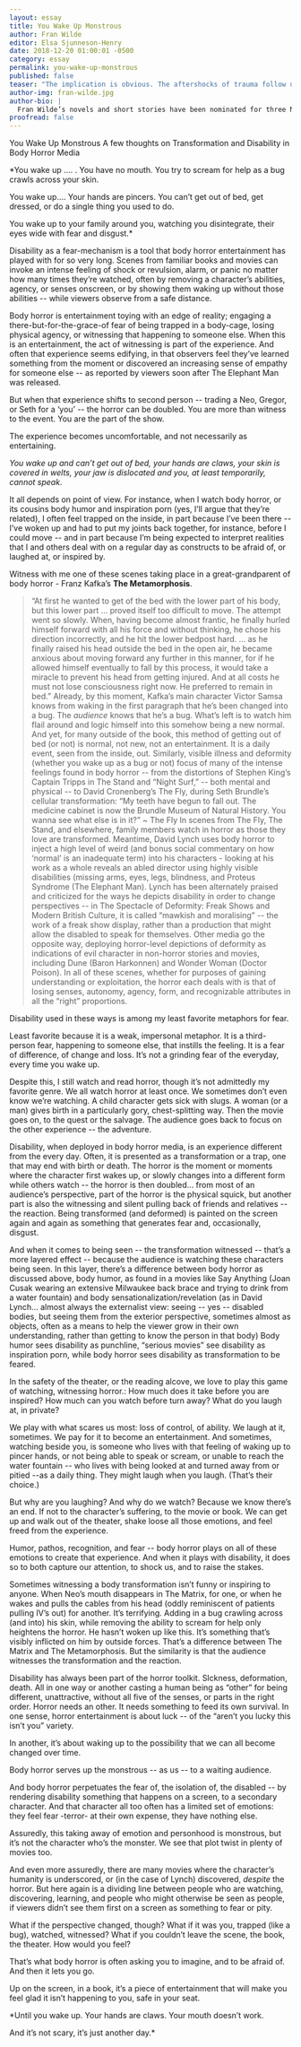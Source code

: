 ```yaml
---
layout: essay
title: You Wake Up Monstrous
author: Fran Wilde
editor: Elsa Sjunneson-Henry
date: 2018-12-20 01:00:01 -0500
category: essay
permalink: you-wake-up-monstrous
published: false
teaser: "The implication is obvious. The aftershocks of trauma follow us relentlessly, constantly forcing us to be vigilant about ourselves and our space."
author-img: fran-wilde.jpg
author-bio: |
  Fran Wilde’s novels and short stories have been nominated for three Nebula awards and two Hugos, and include her Andre Norton- and Compton-Crook-winning debut novel, Updraft (Tor 2015), its sequels, Cloudbound (2016) and Horizon (2017), and the novelette “The Jewel and Her Lapidary” (Tor.com Publishing 2016). Her short stories appear in Asimov’s, Tor.com, Beneath Ceaseless Skies, Shimmer, Nature, and the 2017 Year’s Best Dark Fantasy and Horror. She writes for publications including The Washington Post, Tor.com, Clarkesworld, iO9.com, and GeekMom.com. You can find her on Twitter, Facebook, and at franwilde.net.
proofread: false
---
```


You Wake Up Monstrous
A few thoughts on Transformation and Disability in Body Horror Media


*You wake up ….
 .         You have no mouth. You try to scream for help as a bug crawls across your skin.

You wake up….                         Your hands are pincers. You can’t get out of bed, get dressed, or do a single thing you used to do.

You wake up to your family around you,
                          watching you disintegrate,                    their eyes wide
                                                              with fear and disgust.*


Disability as a fear-mechanism is a tool that body horror entertainment has played with for so very long. Scenes from familiar books and movies can invoke an intense feeling of shock or revulsion, alarm, or panic no matter how many times they’re watched, often by removing a character’s abilities, agency, or senses onscreen, or by showing them waking up without those abilities -- while viewers observe from a safe distance.

Body horror is entertainment toying with an edge of reality; engaging a there-but-for-the-grace-of fear of being trapped in a body-cage, losing physical agency, or witnessing that happening to someone else. When this is an entertainment, the act of witnessing is part of the experience. And often that experience seems edifying, in that observers feel they’ve learned something from the moment or discovered an increasing sense of empathy for someone else -- as reported by viewers soon after The Elephant Man was released.

But when that experience shifts to second person -- trading a Neo, Gregor, or Seth for a ‘you’ -- the horror can be doubled. You are more than witness to the event. You are the part of the show.

The experience becomes uncomfortable, and not necessarily as entertaining.

*You wake up and can’t get out of bed, your hands are claws, your skin is covered in welts, your jaw is                          dislocated
                and you, at least temporarily, cannot speak.*

It all depends on point of view. For instance, when I watch body horror, or its cousins body humor and inspiration porn (yes, I’ll argue that they’re related), I often feel trapped on the inside, in part because I’ve been there -- I’ve woken up and had to put my joints back together, for instance, before I could move -- and in part because I’m being expected to interpret realities that I and others deal with on a regular day as constructs to be afraid of, or laughed at, or inspired by.

Witness with me one of these scenes taking place in a great-grandparent of body horror - Franz Kafka’s **The Metamorphosis**.

>“At first he wanted to get of the bed with the lower part of his body, but this lower part … proved itself too difficult to move. The attempt went so slowly. When, having become almost frantic, he finally hurled himself forward with all his force and without thinking, he chose his direction incorrectly, and he hit the lower bedpost hard.
... as he finally raised his head outside the bed in the open air, he became anxious about moving forward any further in this manner, for if he allowed himself eventually to fall by this process, it would take a miracle to prevent his head from getting injured. And at all costs he must not lose consciousness right now. He preferred to remain in bed.”
Already, by this moment, Kafka’s main character Victor Samsa knows from waking in the first paragraph that he’s been changed into a bug. The *audience* knows that he’s a bug. What’s left is to watch him flail around and logic himself into this somehow being a new normal.
And yet, for many outside of the book, this method of getting out of bed (or not) is normal, not new, not an entertainment. It is a daily event, seen from the inside, out.
Similarly, visible illness and deformity (whether you wake up as a bug or not) focus of  many of  the intense feelings found in body horror -- from the distortions of Stephen King’s Captain Tripps in The Stand and “Night Surf,” -- both mental and physical -- to David Cronenberg’s The Fly, during Seth Brundle’s cellular transformation:
“My teeth have begun to fall out. The medicine cabinet is now the Brundle Museum of Natural History. You wanna see what else is in it?” ~ The Fly
In scenes from The Fly, The Stand, and elsewhere, family members watch in horror as those they love are transformed.
Meantime, David Lynch uses body horror to inject a high level of weird (and bonus social commentary on how ‘normal’ is an inadequate term) into his characters -  looking at his work as a whole reveals an abled director using highly visible disabilities (missing arms, eyes, legs, blindness, and Proteus Syndrome (The Elephant Man). Lynch has been alternately praised and criticized for the ways he depicts disability in order to change perspectives -- in The Spectacle of Deformity: Freak Shows and Modern British Culture, it is called “mawkish and moralising” -- the work of a freak show display, rather than a production that might allow the disabled to speak for themselves. Other media go the opposite way, deploying horror-level depictions of deformity as indications of evil character in non-horror stories and movies, including Dune (Baron Harkonnen) and Wonder Woman (Doctor Poison).
In all of these scenes, whether for purposes of gaining understanding or exploitation, the horror each deals with is that of losing senses, autonomy, agency, form, and recognizable attributes in all the “right” proportions.

Disability used in these ways is among my least favorite metaphors for fear.

Least favorite because it is a weak, impersonal metaphor. It is a third-person fear, happening to someone else, that instills the feeling. It is a fear of difference, of change and loss. It’s not a grinding fear of the everyday, every time you wake up.

Despite this, I still watch and read horror, though it’s not admittedly my favorite genre. We all watch horror at least once. We sometimes don’t even know we’re watching. A child character gets sick with slugs. A woman (or a man) gives birth in a particularly gory, chest-splitting way. Then the movie goes on, to the quest or the salvage. The audience goes back to focus on the other experience -- the adventure.

Disability, when deployed in body horror media, is an experience different from the every day. Often, it is presented as a transformation or a trap, one that may end with birth or death. The horror is the moment or moments where the character first wakes up, or slowly changes into a different form while others watch -- the horror is then doubled… from most of an audience’s perspective, part of the horror is the physical squick, but another part is also the witnessing and silent pulling back of friends and relatives -- the reaction. Being transformed (and deformed) is painted on the screen again and again as something that generates fear and, occasionally, disgust.

And when it comes to being seen -- the transformation witnessed -- that’s a more layered effect -- because the audience is watching these characters being seen. In this layer, there’s a difference between body horror as discussed above, body humor, as found in a movies like Say Anything (Joan Cusak wearing an extensive Milwaukee back brace and trying to drink from a water fountain) and body sensationalization/revelation (as in David Lynch… almost always the externalist view: seeing -- yes -- disabled bodies, but seeing them from the exterior perspective, sometimes almost as objects, often as a means to help the viewer grow in their own understanding, rather than getting to know the person in that body) Body humor sees disability  as punchline, “serious movies” see disability  as inspiration porn, while body horror sees disability  as transformation to be feared.

In the safety of the theater, or the reading alcove, we love to play this game of watching, witnessing horror.: How much does it take before you are inspired? How much can you watch before turn away? What do you laugh at, in private?

We play with what scares us most: loss of control, of ability. We laugh at it, sometimes. We pay for it to become an entertainment. And sometimes, watching beside you, is someone who lives with that feeling of waking up to pincer hands, or not being able to speak or scream, or unable to reach the water fountain -- who lives with being looked at and turned away from or pitied --as a daily thing. They might laugh when you laugh. (That’s their choice.)

But  why are you laughing? And why do we watch? Because we know there’s an end. If not to the character’s suffering, to the movie or book. We can get up and walk out of the theater, shake loose all those emotions, and feel freed from the experience.

Humor, pathos, recognition, and fear -- body horror plays on all of these emotions to create that experience. And when it plays with disability, it does so to both capture our attention, to shock us, and to raise the stakes.

Sometimes witnessing a body transformation isn’t funny or inspiring to anyone. When Neo’s mouth disappears in The Matrix, for one, or when he wakes and pulls the cables from his head (oddly reminiscent of patients pulling IV’s out) for another. It’s terrifying. Adding in a bug crawling across (and into) his skin, while removing the ability to scream for help only heightens the horror. He hasn’t woken up like this. It’s something that’s visibly inflicted on him by outside forces. That’s a difference between The Matrix and The Metamorphosis. But the similarity is that the audience witnesses the transformation and the reaction.

Disability has always been part of the horror toolkit. SIckness, deformation, death. All in one way or another casting a human being as “other” for being different, unattractive, without all five of the senses, or parts in the right order.  Horror needs an other. It needs something to feed its own survival. In one sense, horror entertainment is about luck -- of the “aren’t you lucky this isn’t you” variety.

In another, it’s about waking up to the possibility that we can all become changed over time.

Body horror serves up the monstrous -- as us -- to a waiting audience.

And body horror perpetuates the fear of, the isolation of, the disabled -- by rendering disability something that happens on a screen, to a secondary character. And that character all too often has a limited set of emotions: they feel fear -terror- at their own expense, they have nothing else.

Assuredly, this taking away of emotion and personhood is monstrous, but it’s not the character who’s the monster. We see that plot twist in plenty of movies too.

And even more assuredly, there are many movies where the character’s humanity is underscored, or (in the case of Lynch) discovered, *despite* the horror. But here again is a dividing line between people who are watching, discovering, learning, and people who might otherwise be seen as people, if viewers didn’t see them first on a screen as something to fear or pity.

What if the perspective changed, though? What if it was you, trapped (like a bug), watched, witnessed? What if you couldn’t leave the scene, the book, the theater. How would you feel?

That’s what body horror is often asking you to imagine, and to be afraid of. And then it lets you go.

Up on the screen, in a book, it’s a piece of entertainment that will make you feel glad it isn’t  happening to you, safe in your seat.

*Until you wake up.
                 Your hands are claws. Your mouth doesn’t work.

And it’s not scary, it’s just another day.*
